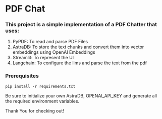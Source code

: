 # PDF Chat

### This project is a simple implementation of a PDF Chatter that uses:

1. PyPDF: To read and parse PDF Files
2. AstraDB: To store the text chunks and convert them into vector embeddings using OpenAI Embeddings
3. Streamlit: To represent the UI
4. Langchain: To configure the llms and parse the text from the pdf


### Prerequisites

`pip install -r requirements.txt`

Be sure to initialize your own AstraDB, OPENAI_API_KEY and generate all the required environment variables.

Thank You for checking out!